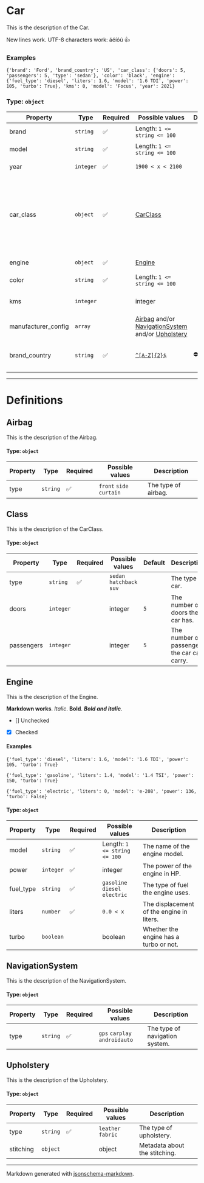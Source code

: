 # Car

This is the description of the Car.

New lines work.
UTF-8 characters work: áéíóú
👍

### Examples

```
{'brand': 'Ford', 'brand_country': 'US', 'car_class': {'doors': 5, 'passengers': 5, 'type': 'sedan'}, 'color': 'black', 'engine': {'fuel_type': 'diesel', 'liters': 1.6, 'model': '1.6 TDI', 'power': 105, 'turbo': True}, 'kms': 0, 'model': 'Focus', 'year': 2021}
```

### Type: `object`

| Property | Type | Required | Possible values | Deprecated | Description | Examples |
| -------- | ---- | -------- | --------------- | ---------- | ----------- | -------- |
| brand | `string` | ✅ | Length: `1 <= string <= 100` |  | The brand of the car. | ```Ford```, ```Toyota``` |
| model | `string` | ✅ | Length: `1 <= string <= 100` |  | The model of the car. | ```Focus```, ```Corolla``` |
| year | `integer` | ✅ | `1900 < x < 2100` |  | The year of the car. |  |
| car_class | `object` | ✅ | [CarClass](#carclass) |  | The class of the car. | ```{'doors': 5, 'passengers': 5, 'type': 'sedan'}```, ```{'doors': 3, 'passengers': 2, 'type': 'hatchback'}```, ```{'doors': 5, 'passengers': 5, 'type': 'suv'}``` |
| engine | `object` | ✅ | [Engine](#engine) |  | The engine of the car. |  |
| color | `string` | ✅ | Length: `1 <= string <= 100` |  | The color of the car. |  |
| kms | `integer` |  | integer |  | The number of kilometers the car has. |  |
| manufacturer_config | `array` |  | [Airbag](#airbag) and/or [NavigationSystem](#navigationsystem) and/or [Upholstery](#upholstery) |  | The manufacturer's extras. |  |
| brand_country | `string` | ✅ | [`^[A-Z]{2}$`](https://regex101.com/?regex=%5E%5BA-Z%5D%7B2%7D%24) | ⛔️ | [Deprecated] The country where the brand is from. |  |


---

# Definitions

## Airbag

This is the description of the Airbag.

#### Type: `object`

| Property | Type | Required | Possible values | Description |
| -------- | ---- | -------- | --------------- | ----------- |
| type | `string` | ✅ | `front` `side` `curtain` | The type of airbag. |
## Class

This is the description of the CarClass.

#### Type: `object`

| Property | Type | Required | Possible values | Default | Description |
| -------- | ---- | -------- | --------------- | ------- | ----------- |
| type | `string` | ✅ | `sedan` `hatchback` `suv` |  | The type of car. |
| doors | `integer` |  | integer | `5` | The number of doors the car has. |
| passengers | `integer` |  | integer | `5` | The number of passengers the car can carry. |
## Engine

This is the description of the Engine.

**Markdown works**. *Italic*. **Bold**. ***Bold and italic***.
- [] Unchecked
- [x] Checked

#### Examples

```
{'fuel_type': 'diesel', 'liters': 1.6, 'model': '1.6 TDI', 'power': 105, 'turbo': True}
```

```
{'fuel_type': 'gasoline', 'liters': 1.4, 'model': '1.4 TSI', 'power': 150, 'turbo': True}
```

```
{'fuel_type': 'electric', 'liters': 0, 'model': 'e-208', 'power': 136, 'turbo': False}
```

#### Type: `object`

| Property | Type | Required | Possible values | Description |
| -------- | ---- | -------- | --------------- | ----------- |
| model | `string` | ✅ | Length: `1 <= string <= 100` | The name of the engine model. |
| power | `integer` | ✅ | integer | The power of the engine in HP. |
| fuel_type | `string` | ✅ | `gasoline` `diesel` `electric` | The type of fuel the engine uses. |
| liters | `number` | ✅ | `0.0 < x ` | The displacement of the engine in liters. |
| turbo | `boolean` |  | boolean | Whether the engine has a turbo or not. |
## NavigationSystem

This is the description of the NavigationSystem.

#### Type: `object`

| Property | Type | Required | Possible values | Description |
| -------- | ---- | -------- | --------------- | ----------- |
| type | `string` | ✅ | `gps` `carplay` `androidauto` | The type of navigation system. |
## Upholstery

This is the description of the Upholstery.

#### Type: `object`

| Property | Type | Required | Possible values | Description |
| -------- | ---- | -------- | --------------- | ----------- |
| type | `string` | ✅ | `leather` `fabric` | The type of upholstery. |
| stitching | `object` |  | object | Metadata about the stitching. |


---

Markdown generated with [jsonschema-markdown](https://github.com/elisiariocouto/jsonschema-markdown).
